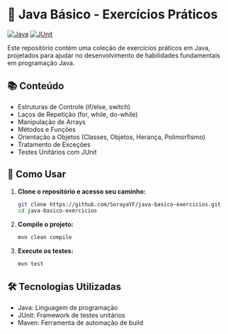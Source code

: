 # 📝 Java Básico - Exercícios Práticos

[![Java](https://img.shields.io/badge/Java-ED8B00?style=for-the-badge&logo=java&logoColor=white)](https://www.java.com)
[![JUnit](https://img.shields.io/badge/JUnit-25A162?style=for-the-badge&logo=junit5&logoColor=white)](https://junit.org/junit5/)

Este repositório contém uma coleção de exercícios práticos em Java, projetados para ajudar no desenvolvimento de habilidades fundamentais em programação Java.

## 📚 Conteúdo

- Estruturas de Controle (if/else, switch)
- Laços de Repetição (for, while, do-while)
- Manipulação de Arrays
- Métodos e Funções
- Orientação a Objetos (Classes, Objetos, Herança, Polimorfismo)
- Tratamento de Exceções
- Testes Unitários com JUnit

## 🚀 Como Usar

1. **Clone o repositório e acesso seu caminho:**

   ```bash
   git clone https://github.com/SorayaYF/java-basico-exercicios.git
   cd java-basico-exercicios

2. **Compile o projeto:**

   ```bash
   mvn clean compile
   
3. **Execute os testes:**

   ```bash
   mvn test

## 🛠️ Tecnologias Utilizadas
- Java: Linguagem de programação
- JUnit: Framework de testes unitários
- Maven: Ferramenta de automação de build
